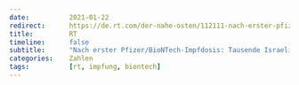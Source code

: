```yaml
---
date:          2021-01-22
redirect:      https://de.rt.com/der-nahe-osten/112111-nach-erster-pfizerbiontech-impfdosis-tausende/
title:         RT
timeline:      false
subtitle:      "Nach erster Pfizer/BioNTech-Impfdosis: Tausende Israelis positiv auf Coronavirus getestet"
categories:    Zahlen
tags:          [rt, impfung, biontech]
---
```

